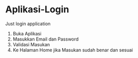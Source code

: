 # Aplikasi-Login
Just login application
1) Buka Aplikasi
2) Masukkan Email dan Password
3) Validasi Masukan
4) Ke Halaman Home jika Masukan sudah benar dan sesuai
